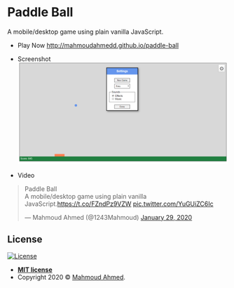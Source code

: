 # Paddle Ball
A mobile/desktop game using plain vanilla JavaScript.


- Play Now
<a href="http://mahmoudahmedd.github.io/paddle-ball">http://mahmoudahmedd.github.io/paddle-ball</a>

- Screenshot
![](_screenshot.png)

- Video
<blockquote class="twitter-tweet"><p lang="en" dir="ltr">Paddle Ball<br>A mobile/desktop game using plain vanilla JavaScript.<a href="https://t.co/FZndPz9VZW">https://t.co/FZndPz9VZW</a> <a href="https://t.co/YuGUiZC6Ic">pic.twitter.com/YuGUiZC6Ic</a></p>&mdash; Mahmoud Ahmed (@1243Mahmoud) <a href="https://twitter.com/1243Mahmoud/status/1222636578171949057?ref_src=twsrc%5Etfw">January 29, 2020</a></blockquote> 


License
---
[![License](http://img.shields.io/:license-mit-blue.svg?style=flat-square)](http://badges.mit-license.org)

- **[MIT license](http://opensource.org/licenses/mit-license.php)**
- Copyright 2020 © <a href="http://mahmoud-ahmed.me/" target="_blank">Mahmoud Ahmed</a>.
